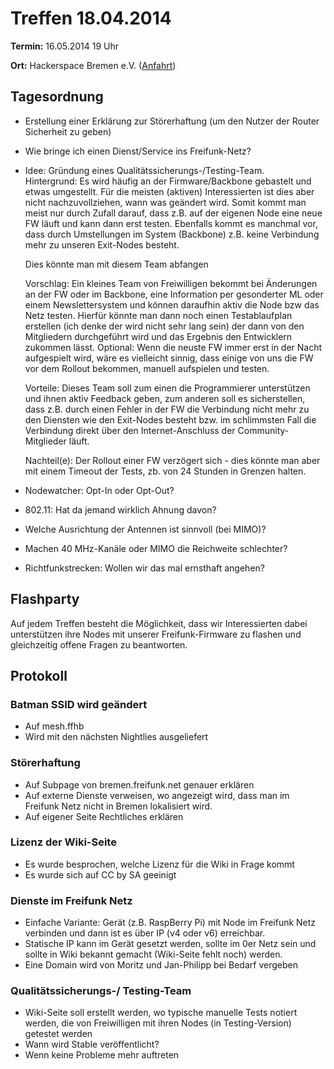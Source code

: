 # Treffen 18.04.2014

**Termin:** 16.05.2014 19 Uhr 

**Ort:** Hackerspace Bremen e.V. ([Anfahrt](https://www.hackerspace-bremen.de/anfahrt/))

## Tagesordnung

* Erstellung einer Erklärung zur Störerhaftung (um den Nutzer der Router Sicherheit zu geben)
* Wie bringe ich einen Dienst/Service ins Freifunk-Netz?
* Idee: Gründung eines Qualitätssicherungs-/Testing-Team.  
Hintergrund: Es wird häufig an der Firmware/Backbone gebastelt und etwas umgestellt. Für die meisten (aktiven) 
Interessierten ist dies aber nicht nachzuvollziehen, wann was geändert wird.
Somit kommt man meist nur durch Zufall darauf, dass z.B. auf der eigenen Node eine neue FW läuft und kann dann erst testen.
Ebenfalls kommt es manchmal vor, dass durch Umstellungen im System (Backbone) z.B. keine Verbindung mehr zu unseren Exit-Nodes besteht.

  Dies könnte man mit diesem Team abfangen

  Vorschlag: Ein kleines Team von Freiwilligen bekommt bei Änderungen an der FW oder im Backbone, eine Information per gesonderter ML oder
einem Newslettersystem und können daraufhin aktiv die Node bzw das Netz testen.
Hierfür könnte man dann noch einen Testablaufplan erstellen (ich denke der wird nicht sehr lang sein) der dann von den Mitgliedern durchgeführt 
wird und das Ergebnis den Entwicklern zukommen lässt.
Optional: Wenn die neuste FW immer erst in der Nacht aufgespielt wird, wäre es vielleicht sinnig, dass einige von uns die FW vor dem Rollout 
bekommen, manuell aufspielen und testen.

  Vorteile:
Dieses Team soll zum einen die Programmierer unterstützen und ihnen aktiv Feedback geben, zum anderen soll es sicherstellen, 
dass z.B. durch einen Fehler in der FW die Verbindung nicht mehr zu den Diensten wie den Exit-Nodes besteht bzw. im schlimmsten Fall die Verbindung direkt 
über den Internet-Anschluss der Community-Mitglieder läuft.

  Nachteil(e):
Der Rollout einer FW verzögert sich - dies könnte man aber mit einem Timeout der Tests, zb. von 24 Stunden in Grenzen halten.

* Nodewatcher: Opt-In oder Opt-Out?
* 802.11: Hat da jemand wirklich Ahnung davon?
 * Welche Ausrichtung der Antennen ist sinnvoll (bei MIMO)?
 * Machen 40 MHz-Kanäle oder MIMO die Reichweite schlechter?
* Richtfunkstrecken: Wollen wir das mal ernsthaft angehen?

## Flashparty 
Auf jedem Treffen besteht die Möglichkeit, dass wir Interessierten dabei unterstützen ihre Nodes mit unserer Freifunk-Firmware zu flashen und gleichzeitig offene Fragen zu beantworten.


## Protokoll

### Batman SSID wird geändert

* Auf mesh.ffhb
* Wird mit den nächsten Nightlies ausgeliefert

### Störerhaftung

* Auf Subpage von bremen.freifunk.net genauer erklären
* Auf externe Dienste verweisen, wo angezeigt wird, dass man im Freifunk Netz nicht in Bremen lokalisiert wird.
* Auf eigener Seite Rechtliches erklären  

### Lizenz der Wiki-Seite

* Es wurde besprochen, welche Lizenz für die Wiki in Frage kommt
* Es wurde sich auf CC by SA geeinigt

### Dienste im Freifunk Netz

* Einfache Variante: Gerät (z.B. RaspBerry Pi) mit Node im Freifunk Netz verbinden und dann ist es über IP (v4 oder v6) erreichbar. 
 * Statische IP kann im Gerät gesetzt werden, sollte im 0er Netz sein und sollte in Wiki bekannt gemacht (Wiki-Seite fehlt noch) werden. 
 * Eine Domain wird von Moritz und Jan-Philipp bei Bedarf vergeben

### Qualitätssicherungs-/ Testing-Team

* Wiki-Seite soll erstellt werden, wo typische manuelle Tests notiert werden, die von Freiwilligen mit ihren Nodes (in Testing-Version) getestet werden
* Wann wird Stable veröffentlicht?
 * Wenn keine Probleme mehr auftreten 